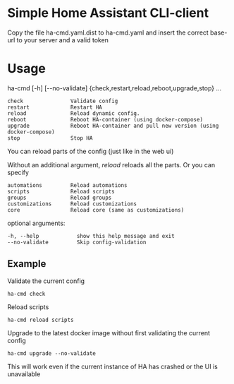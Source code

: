 # Simple Home Assistant CLI-client

Copy the file ha-cmd.yaml.dist to ha-cmd.yaml and insert the correct base-url to your server and a valid token

# Usage

ha-cmd [-h] [--no-validate] {check,restart,reload,reboot,upgrade,stop} ...

    check               Validate config
    restart             Restart HA
    reload              Reload dynamic config. 
    reboot              Reboot HA-container (using docker-compose)
    upgrade             Reboot HA-container and pull new version (using docker-compose)
    stop                Stop HA

You can reload parts of the config (just like in the web ui)

Without an additional argument, _reload_ reloads all the parts.
Or you can specify

    automations         Reload automations
    scripts             Reload scripts
    groups              Reload groups
    customizations      Reload customizations
    core                Reload core (same as customizations)

optional arguments:

    -h, --help            show this help message and exit
    --no-validate         Skip config-validation

## Example

Validate the current config

    ha-cmd check

Reload scripts

    ha-cmd reload scripts

Upgrade to the latest docker image without first validating the current config

    ha-cmd upgrade --no-validate

This will work even if the current instance of HA has crashed or the UI is unavailable

